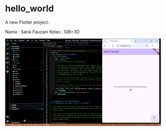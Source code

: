 # hello_world

A new Flutter project.

Nama : Saria Fauzani
Kelas : SIB=3D

![Screenshot hello_world](images/01.png)
